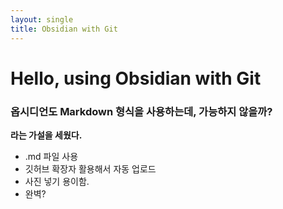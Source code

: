 ```yaml
---
layout: single
title: Obsidian with Git
---
```

# Hello, using Obsidian with Git

### 옵시디언도 Markdown 형식을 사용하는데, 가능하지 않을까?
**라는 가설을 세웠다.**
- .md 파일 사용
- 깃허브 확장자 활용해서 자동 업로드
- 사진 넣기 용이함.
- 완벽?